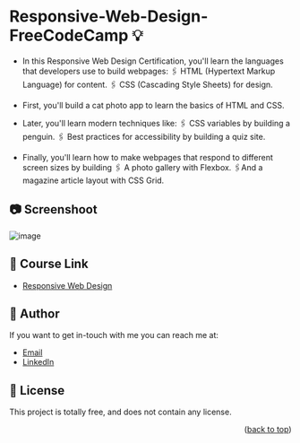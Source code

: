# Responsive-Web-Design-FreeCodeCamp 💡
<a name="readme-top"></a>

- In this Responsive Web Design Certification, you'll learn the languages that developers use to build webpages:
 🖇️ HTML (Hypertext Markup Language) for content.
 🖇️ CSS (Cascading Style Sheets) for design.
  
- First, you'll build a cat photo app to learn the basics of HTML and CSS.
  
- Later, you'll learn modern techniques like:
  🖇️ CSS variables by building a penguin.
  🖇️ Best practices for accessibility by building a quiz site.

- Finally, you'll learn how to make webpages that respond to different screen sizes by building
 🖇️ A photo gallery with Flexbox.
 🖇️And a magazine article layout with CSS Grid.
  
## 📷  Screenshoot
![image](https://github.com/Hager-elhwarii/Responsive-Web-Design-FreeCodeCamp/assets/80959882/73197167-4051-4561-b779-415232b44a37)


## 🚀 Course Link 
  - [Responsive Web Design](https://www.freecodecamp.org/learn/2022/responsive-web-design/)
    

## 🦄   Author
If you want to get in-touch with me you can reach me at:
-  [Email](http://hager.a.elhawary@gmail.com/)
-  [LinkedIn](https://www.linkedin.com/in/hager-omar-elhawary/)


## 📘 License
This project is totally free,  and does not contain any license.


<p align="right">(<a href="#readme-top">back to top</a>)</p>
